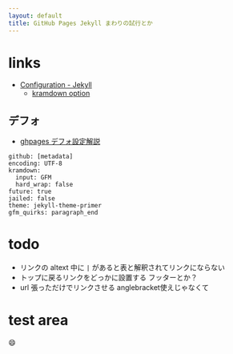 ```yaml
---
layout: default
title: GitHub Pages Jekyll まわりの試行とか
---
```


# links
- [Configuration - Jekyll](https://jekyllrb.com/docs/configuration/)
  - [kramdown option](https://jekyllrb.com/docs/configuration/markdown/)

## デフォ
- [ghpages デフォ設定解説](https://help.github.com/en/articles/configuring-jekyll)

```
github: [metadata]
encoding: UTF-8
kramdown:
  input: GFM
  hard_wrap: false
future: true
jailed: false
theme: jekyll-theme-primer
gfm_quirks: paragraph_end
```

# todo
- リンクの altext 中に `|` があると表と解釈されてリンクにならない
- トップに戻るリンクをどっかに設置する フッターとか？
- url 張っただけでリンクさせる anglebracket使えじゃなくて

# test area
:smile:
